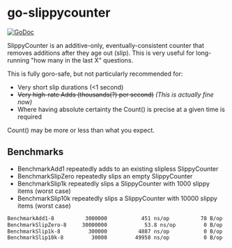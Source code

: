 # go-slippycounter

[![GoDoc](https://godoc.org/github.com/cognusion/go-slippycounter?status.svg)](https://godoc.org/github.com/cognusion/go-slippycounter)

SlippyCounter is an additive-only, eventually-consistent counter that removes additions after they age out (slip).
This is very useful for long-running "how many in the last X" questions.

This is fully goro-safe, but not particularly recommended for:

* Very short slip durations (<1 second)
* ~~Very high-rate Adds (thousands(?) per second)~~ _(This is actually fine now)_
* Where having absolute certainty the Count() is precise at a given time is required

Count() may be more or less than what you expect.

## Benchmarks

* BenchmarkAdd1 repeatedly adds to an existing slipless SlippyCounter
* BenchmarkSlipZero repeatedly slips an empty SlippyCounter
* BenchmarkSlip1k repeatedly slips a SlippyCounter with 1000 slippy items (worst case)
* BenchmarkSlip10k repeatedly slips a SlippyCounter with 10000 slippy items (worst case)

```BASH
BenchmarkAdd1-8       	 3000000	       451 ns/op	      78 B/op	       1 allocs/op
BenchmarkSlipZero-8   	30000000	        53.8 ns/op	       0 B/op	       0 allocs/op
BenchmarkSlip1k-8     	  300000	      4887 ns/op	       0 B/op	       0 allocs/op
BenchmarkSlip10k-8    	   30000	     49958 ns/op	       0 B/op	       0 allocs/op
```